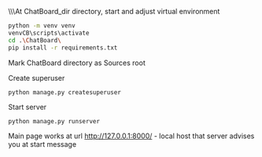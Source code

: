 \\\\\\At ChatBoard_dir directory, start and adjust virtual environment
```bash
python -m venv venv
venvCB\scripts\activate
cd .\ChatBoard\ 
pip install -r requirements.txt
```

Mark ChatBoard directory as Sources root

Create superuser
```
python manage.py createsuperuser
``` 

Start server
```bash
python manage.py runserver
```

Main page works at url http://127.0.0.1:8000/ - local host that server advises you at start message

